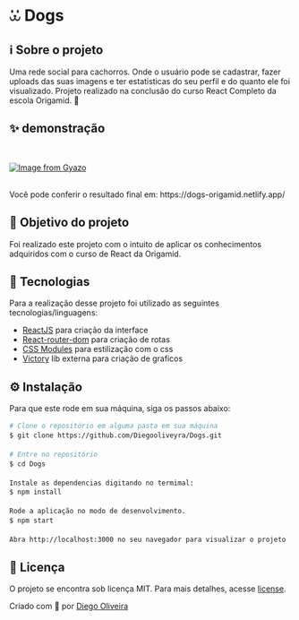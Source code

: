 # <img src="https://raw.githubusercontent.com/Diegooliveyra/Dogs/63ad8f5a54e8311aefe67d669f0db1db025f3b9b/src/Assets/dogs.svg?token=ANC2B32GH3QGPS2KGTNN2NLA3YECK" alt="Dogs" width="20" height="20"/> Dogs

## ℹ️ Sobre o projeto

Uma rede social para cachorros.
Onde o usuário pode se cadastrar, fazer uploads das suas imagens e ter estatisticas do seu perfil e do quanto ele foi visualizado.
Projeto realizado na conclusão do curso React Completo da escola Origamid. 💜

## ✨ demonstração

</br>

[![Image from Gyazo](https://i.gyazo.com/eb8a7669e4eec29c523b2b2f964b5e9c.gif)](https://gyazo.com/eb8a7669e4eec29c523b2b2f964b5e9c)

</br>
Você pode conferir o resultado final em: https://dogs-origamid.netlify.app/

## 🎯 Objetivo do projeto

Foi realizado este projeto com o intuito de aplicar os conhecimentos adquiridos com o curso de React da Origamid.

## 📝 Tecnologias

Para a realização desse projeto foi utilizado as seguintes tecnologias/linguagens:

- [ReactJS](https://pt-br.reactjs.org) para criação da interface
- [React-router-dom](https://www.npmjs.com/package/react-router-dom) para criação de rotas
- [CSS Modules](https://github.com/css-modules/css-modules) para estilização com o css
- [Victory](https://formidable.com/open-source/victory/) lib externa para criação de graficos

## ⚙️ Instalação

Para que este rode em sua máquina, siga os passos abaixo:

```bash
# Clone o repositório em alguma pasta em sua máquina
$ git clone https://github.com/Diegooliveyra/Dogs.git

# Entre no repositório
$ cd Dogs

Instale as dependencias digitando no termimal:
$ npm install

Rode a aplicação no modo de desenvolvimento.
$ npm start

Abra http://localhost:3000 no seu navegador para visualizar o projeto
```

## 📝 Licença

<p>O projeto se encontra sob licença MIT. Para mais detalhes, acesse <a href='LICENSE'>license<a>.</p>
<p>Criado com 💙 por <a href='https://github.com/Diegooliveyra/' target='blank'>Diego Oliveira</a></p>
